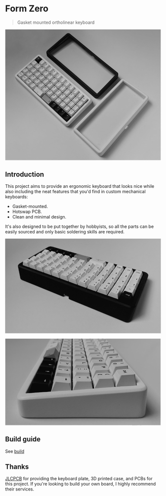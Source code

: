 # Form Zero
> Gasket mounted ortholinear keyboard

![](images/form-zero.jpg)

## Introduction
This project aims to provide an ergonomic keyboard that looks nice while also including the neat features that you'd find in custom mechanical keyboards:

- Gasket-mounted.
- Hotswap PCB.
- Clean and minimal design.

It's also designed to be put together by hobbyists, so all the parts can be easily sourced and only basic soldering skills are required.

![](images/form-zero2.jpg)

![](images/form-zero3.jpg)

## Build guide
See [build](/build)

## Thanks
[JLCPCB](https://jlcpcb.com/) for providing the keyboard plate, 3D printed case, and PCBs for this project. If you're looking to build your own board, I highly recommend their services.